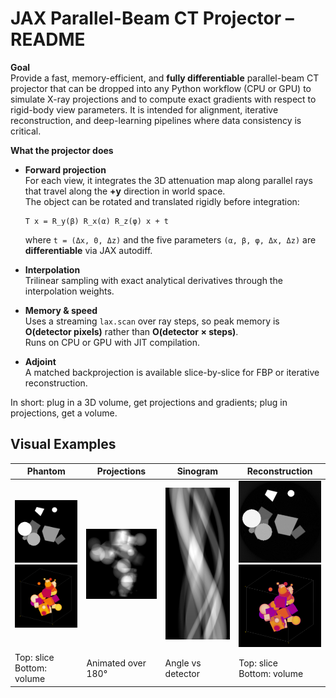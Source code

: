 # JAX Parallel-Beam CT Projector – README

**Goal**  
Provide a fast, memory-efficient, and **fully differentiable** parallel-beam CT projector that can be dropped into any Python workflow (CPU or GPU) to simulate X-ray projections and to compute exact gradients with respect to rigid-body view parameters.  It is intended for alignment, iterative reconstruction, and deep-learning pipelines where data consistency is critical.

**What the projector does**  
- **Forward projection**  
  For each view, it integrates the 3D attenuation map along parallel rays that travel along the **+y** direction in world space.  
  The object can be rotated and translated rigidly before integration:  
  ```
  T x = R_y(β) R_x(α) R_z(φ) x + t
  ```
  where `t = (Δx, 0, Δz)` and the five parameters `(α, β, φ, Δx, Δz)` are **differentiable** via JAX autodiff.

- **Interpolation**  
  Trilinear sampling with exact analytical derivatives through the interpolation weights.

- **Memory & speed**  
  Uses a streaming `lax.scan` over ray steps, so peak memory is **O(detector pixels)** rather than **O(detector × steps)**.  
  Runs on CPU or GPU with JIT compilation.

- **Adjoint**  
  A matched backprojection is available slice-by-slice for FBP or iterative reconstruction.

In short: plug in a 3D volume, get projections and gradients; plug in projections, get a volume.

## Visual Examples

| Phantom | Projections | Sinogram | Reconstruction |
|---------|-------------|----------|----------------|
| <img src="images/phantom_slice.png" width="200"><br><img src="images/phantom_volume.png" width="200"> | <img src="images/projections.gif" width="200"> | <img src="images/sinogram.png" width="200"> | <img src="images/recon_slice.png" width="200"><br><img src="images/recon_volume.png" width="200"> |
| Top: slice<br>Bottom: volume | Animated over 180° | Angle vs detector | Top: slice<br>Bottom: volume |